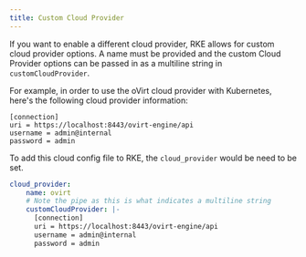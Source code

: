 ```yaml
---
title: Custom Cloud Provider
---
```


If you want to enable a different cloud provider, RKE allows for custom cloud provider options. A name must be provided and the custom Cloud Provider options can be passed in as a multiline string in `customCloudProvider`.

For example, in order to use the oVirt cloud provider with Kubernetes, here's the following cloud provider information:

```
[connection]
uri = https://localhost:8443/ovirt-engine/api
username = admin@internal
password = admin
```

To add this cloud config file to RKE, the `cloud_provider` would be need to be set.

```yaml
cloud_provider:
    name: ovirt
    # Note the pipe as this is what indicates a multiline string
    customCloudProvider: |-
      [connection]
      uri = https://localhost:8443/ovirt-engine/api
      username = admin@internal
      password = admin
```
